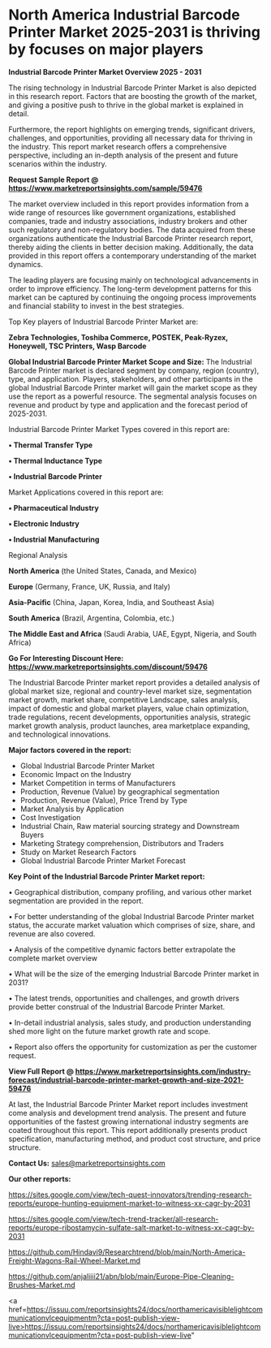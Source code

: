 # North America Industrial Barcode Printer Market 2025-2031 is thriving by focuses on major players

<Strong> Industrial Barcode Printer Market Overview 2025 - 2031</strong>

The rising technology in Industrial Barcode Printer Market is also depicted in this research report. Factors that are boosting the growth of the market, and giving a positive push to thrive in the global market is explained in detail.

Furthermore, the report highlights on emerging trends, significant drivers, challenges, and opportunities, providing all necessary data for thriving in the industry. This report market research offers a comprehensive perspective, including an in-depth analysis of the present and future scenarios within the industry.

<strong>Request Sample Report @ <a href=https://www.marketreportsinsights.com/sample/59476>https://www.marketreportsinsights.com/sample/59476</a></strong>

The market overview included in this report provides information from a wide range of resources like government organizations, established companies, trade and industry associations, industry brokers and other such regulatory and non-regulatory bodies. The data acquired from these organizations authenticate the Industrial Barcode Printer research report, thereby aiding the clients in better decision making. Additionally, the data provided in this report offers a contemporary understanding of the market dynamics.

The leading players are focusing mainly on technological advancements in order to improve efficiency. The long-term development patterns for this market can be captured by continuing the ongoing process improvements and financial stability to invest in the best strategies.

Top Key players of Industrial Barcode Printer Market are:

<strong>Zebra Technologies, Toshiba Commerce, POSTEK, Peak-Ryzex, Honeywell, TSC Printers, Wasp Barcode</strong>

<strong><b>Global Industrial Barcode Printer Market Scope and Size:</b></strong>
The Industrial Barcode Printer market is declared segment by company, region (country), type, and application. Players, stakeholders, and other participants in the global Industrial Barcode Printer market will gain the market scope as they use the report as a powerful resource. The segmental analysis focuses on revenue and product by type and application and the forecast period of 2025-2031.

Industrial Barcode Printer Market Types covered in this report are:

<strong>• Thermal Transfer Type

• Thermal Inductance Type

• Industrial Barcode Printer</strong>

Market Applications covered in this report are:

<strong>• Pharmaceutical Industry

• Electronic Industry

• Industrial Manufacturing</strong> 

Regional Analysis

<strong>North America</strong> (the United States, Canada, and Mexico)

<strong>Europe</strong> (Germany, France, UK, Russia, and Italy)

<strong>Asia-Pacific</strong> (China, Japan, Korea, India, and Southeast Asia)

<strong>South America</strong> (Brazil, Argentina, Colombia, etc.)

<strong>The Middle East and Africa</strong> (Saudi Arabia, UAE, Egypt, Nigeria, and South Africa)

<strong>Go For Interesting Discount Here: <a href=https://www.marketreportsinsights.com/discount/59476>https://www.marketreportsinsights.com/discount/59476</a></strong>

The Industrial Barcode Printer market report provides a detailed analysis of global market size, regional and country-level market size, segmentation market growth, market share, competitive Landscape, sales analysis, impact of domestic and global market players, value chain optimization, trade regulations, recent developments, opportunities analysis, strategic market growth analysis, product launches, area marketplace expanding, and technological innovations.

<strong><b>Major factors covered in the report:</b></strong>
<ul>
  <li>Global Industrial Barcode Printer Market </li>
  <li>Economic Impact on the Industry</li>
  <li>Market Competition in terms of Manufacturers</li>
  <li>Production, Revenue (Value) by geographical segmentation</li>
  <li>Production, Revenue (Value), Price Trend by Type</li>
  <li>Market Analysis by Application</li>
  <li>Cost Investigation</li>
  <li>Industrial Chain, Raw material sourcing strategy and Downstream Buyers</li>
  <li>Marketing Strategy comprehension, Distributors and Traders</li>
  <li>Study on Market Research Factors</li>
  <li>Global Industrial Barcode Printer Market Forecast</li>
</ul>

<strong><b>Key Point of the Industrial Barcode Printer Market report:</b></strong>

• Geographical distribution, company profiling, and various other market segmentation are provided in the report.

• For better understanding of the global Industrial Barcode Printer market status, the accurate market valuation which comprises of size, share, and revenue are also covered.

• Analysis of the competitive dynamic factors better extrapolate the complete market overview

• What will be the size of the emerging Industrial Barcode Printer market in 2031?

• The latest trends, opportunities and challenges, and growth drivers provide better construal of the Industrial Barcode Printer Market.

• In-detail industrial analysis, sales study, and production understanding shed more light on the future market growth rate and scope.

• Report also offers the opportunity for customization as per the customer request.

<strong><b>View Full Report @ <a href=https://www.marketreportsinsights.com/industry-forecast/industrial-barcode-printer-market-growth-and-size-2021-59476>https://www.marketreportsinsights.com/industry-forecast/industrial-barcode-printer-market-growth-and-size-2021-59476</a></b></strong>


At last, the Industrial Barcode Printer Market report includes investment come analysis and development trend analysis. The present and future opportunities of the fastest growing international industry segments are coated throughout this report. This report additionally presents product specification, manufacturing method, and product cost structure, and price structure.

<strong>Contact Us:</strong>
sales@marketreportsinsights.com

<strong>Our other reports:</strong>

<a href=https://sites.google.com/view/tech-quest-innovators/trending-research-reports/europe-hunting-equipment-market-to-witness-xx-cagr-by-2031>https://sites.google.com/view/tech-quest-innovators/trending-research-reports/europe-hunting-equipment-market-to-witness-xx-cagr-by-2031</a>

<a href=https://sites.google.com/view/tech-trend-tracker/all-research-reports/europe-ribostamycin-sulfate-salt-market-to-witness-xx-cagr-by-2031>https://sites.google.com/view/tech-trend-tracker/all-research-reports/europe-ribostamycin-sulfate-salt-market-to-witness-xx-cagr-by-2031</a>

<a href=https://github.com/Hindavi9/Researchtrend/blob/main/North-America-Freight-Wagons-Rail-Wheel-Market.md>https://github.com/Hindavi9/Researchtrend/blob/main/North-America-Freight-Wagons-Rail-Wheel-Market.md</a>

<a href=https://github.com/anjaliiii21/abn/blob/main/Europe-Pipe-Cleaning-Brushes-Market.md>https://github.com/anjaliiii21/abn/blob/main/Europe-Pipe-Cleaning-Brushes-Market.md</a>

<a href=https://issuu.com/reportsinsights24/docs/northamericavisiblelightcommunicationvlcequipmentm?cta=post-publish-view-live>https://issuu.com/reportsinsights24/docs/northamericavisiblelightcommunicationvlcequipmentm?cta=post-publish-view-live</a>"
